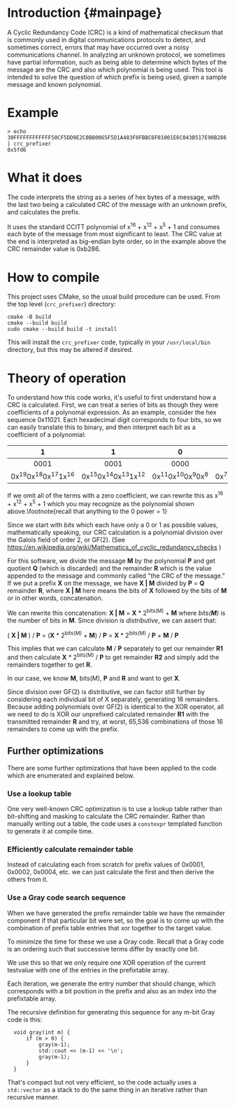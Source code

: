 # Introduction {#mainpage} #

A Cyclic Redundancy Code (CRC) is a kind of mathematical checksum that is commonly used in digital communications protocols to detect, and sometimes correct, errors that may have occurred over a noisy communications channel.  In analyzing an unknown protocol, we sometimes have partial information, such as being able to determine which bytes of the message are the CRC and also which polynomial is being used.  This tool is intended to solve the question of which prefix is being used, given a sample message and known polynomial.  

# Example
```
> echo 30FFFFFFFFFFFF50CF5DD9E2C0B80065F5D1A483F0FBBC6F01001E6C043B517E90B286 | crc_prefixer 
0x5fd6
```

# What it does
The code interprets the string as a series of hex bytes of a message, with the last two being a calculated CRC of the message with an unknown prefix, and calculates the prefix.

It uses the standard CCITT polynomial of x<sup>16</sup> + x<sup>12</sup> + x<sup>5</sup> + 1 and consumes each byte of the message from most significant to least.  The CRC value at the end is interpreted as big-endian byte order, so in the example above the CRC remainder value is 0xb286.

# How to compile
This project uses CMake, so the usual build procedure can be used.  From the top level (`crc_prefixer`) directory:

```
cmake -B build
cmake --build build
sudo cmake --build build -t install
```

This will install the `crc_prefixer` code, typically in your `/usr/local/bin` directory, but this may be altered if desired.

# Theory of operation
To understand how this code works, it's useful to first understand how a CRC is calculated.  First, we can treat a series of bits as though they were coefficients of a polynomal expression.  As an example, consider the hex sequence 0x11021.  Each hexadecimal digit corresponds to four bits, so we can easily translate this to binary, and then interpret each bit as a coefficient of a polynomial:

|   1  |   1  |   0  |   2  |   1  |
|:----:|:----:|:----:|:----:|:----:|
| 0001 | 0001 | 0000 | 0010 | 0001 |
| 0x<sup>19</sup>0x<sup>18</sup>0x<sup>17</sup>1x<sup>16</sup> | 0x<sup>15</sup>0x<sup>14</sup>0x<sup>13</sup>1x<sup>12</sup> | 0x<sup>11</sup>0x<sup>10</sup>0x<sup>9</sup>0x<sup>8</sup> | 0x<sup>7</sup>0x<sup>6</sup>1x<sup>5</sup>0x<sup>4</sup> | 0x<sup>3</sup>0x<sup>2</sup>0x<sup>1</sup>1x<sup>0</sup> |

If we omit all of the terms with a zero coefficient, we can rewrite this as x<sup>16</sup> + x<sup>12</sup> + x<sup>5</sup> + 1 which you may recognize as the polynomial shown above.\footnote{recall that anything to the 0 power = 1}

Since we start with *bits* which each have only a 0 or 1 as possible values, mathematically speaking, our CRC calculation is a polynomial division over the Galois field of order 2, or GF(2).  (See https://en.wikipedia.org/wiki/Mathematics_of_cyclic_redundancy_checks )


For this software, we divide the message **M** by the polynomial **P** and get quotient **Q** (which is discarded) and the remainder **R** which is the value appended to the message and commonly called "the CRC of the message."  If we put a prefix **X** on the message, we have **X | M** divided by **P** = **Q** remainder **R**, where **X | M** here means the bits of **X** followed by the bits of **M** or in other words, concatenation.

We can rewrite this concatenation: **X | M** = **X** * 2<sup>bits(M)</sup> + **M** where *bits(**M**)* is the number of bits in **M**. Since division is *distributive*, we can assert that:

( **X | M** ) / **P** = (**X** * 2<sup>bits(M)</sup> + **M**) / **P** = **X** * 2<sup>bits(M)</sup> / **P** + **M** / **P**

This implies that we can calculate **M** / **P** separately to get our remainder **R1** and then calculate **X** * 2<sup>bits(M)</sup> / **P** to get remainder **R2** and simply add the remainders together to get **R**.

In our case, we know **M**, bits(M), **P** and **R** and want to get **X**.

Since division over GF(2) is distributive, we can factor still further by considering each individual bit of X separately, generating 16 remainders.  Because adding polynomials over GF(2) is identical to the XOR operator, all we need to do is XOR our unprefixed calculated remainder **R1** with the transmitted remainder **R** and try, at worst, 65,536 combinations of those 16 remainders to come up with the prefix.

## Further optimizations ##
There are some further optimizations that have been applied to the code which are enumerated and explained below.

### Use a lookup table 
One very well-known CRC optimization is to use a lookup table rather than bit-shifting and masking to calculate the CRC remainder.  Rather than manually writing out a table, the code uses a `constexpr` templated function to generate it at compile time.

### Efficiently calculate remainder table
Instead of calculating each from scratch for prefix values of 0x0001, 0x0002, 0x0004, etc. we can just calculate the first and then derive the others from it.

### Use a Gray code search sequence
When we have generated the prefix remainder table we have the remainder component if that particular bit were set, so the goal is to come up with the combination of prefix table entries that xor together to the target value.

To minimize the time for these we use a Gray code.  Recall that a Gray code is an ordering such that successive terms differ by exactly one bit.

We use this so that we only require one XOR operation of the current testvalue with one of the entries in the prefixtable array.

Each iteration, we generate the entry number that should change, which corresponds with a bit position in the prefix and also as an index into the prefixtable array.

The recursive definition for generating this sequence for any m-bit Gray code is this:

```
  void gray(int m) {
      if (m > 0) {
          gray(m-1);
          std::cout << (m-1) << '\n';
          gray(m-1);
      }
  }
```

That's compact but not very efficient, so the code actually uses a `std::vector` as a stack to do the same thing in an iterative rather than recursive manner.

